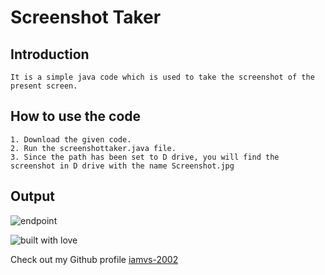 # Screenshot Taker

## Introduction
```
It is a simple java code which is used to take the screenshot of the present screen.
```


## How to use the code
```
1. Download the given code.
2. Run the screenshottaker.java file.
3. Since the path has been set to D drive, you will find the screenshot in D drive with the name Screenshot.jpg
```
## Output

![endpoint](https://github.com/Tejas1510/Hacking-Scripts/Java/ScreensotTaker/Screenshot.jpg)

![built with love](https://forthebadge.com/images/badges/built-with-love.svg)

Check out my Github profile [iamvs-2002](https://github.com/iamvs-2002)
